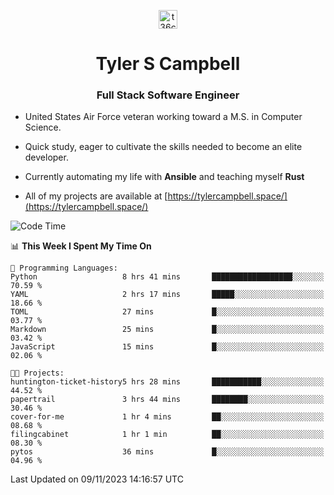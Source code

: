 <p align="center">
<a href="https://www.linkedin.com/in/t36campbell" target="blank"><img align="center" src="https://ik.imagekit.io/t36campbell/Portfolio/linkedin.png.original_m8bbGgPh6.png" alt="t36campbell" height="30" width="30" /></a>
</p>
<h1 align="center">Tyler S Campbell</h1>
<h3 align="center">Full Stack Software Engineer</h3>

* United States Air Force veteran working toward a M.S. in Computer Science.

* Quick study, eager to cultivate the skills needed to become an elite developer.

* Currently automating my life with **Ansible** and teaching myself **Rust**

* All of my projects are available at [https://tylercampbell.space/](https://tylercampbell.space/)

<!--START_SECTION:waka-->
![Code Time](http://img.shields.io/badge/Code%20Time-2%2C970%20hrs%2056%20mins-blue)

📊 **This Week I Spent My Time On** 

```text
💬 Programming Languages: 
Python                   8 hrs 41 mins       ██████████████████░░░░░░░   70.59 % 
YAML                     2 hrs 17 mins       █████░░░░░░░░░░░░░░░░░░░░   18.66 % 
TOML                     27 mins             █░░░░░░░░░░░░░░░░░░░░░░░░   03.77 % 
Markdown                 25 mins             █░░░░░░░░░░░░░░░░░░░░░░░░   03.42 % 
JavaScript               15 mins             █░░░░░░░░░░░░░░░░░░░░░░░░   02.06 % 

🐱‍💻 Projects: 
huntington-ticket-history5 hrs 28 mins       ███████████░░░░░░░░░░░░░░   44.52 % 
papertrail               3 hrs 44 mins       ████████░░░░░░░░░░░░░░░░░   30.46 % 
cover-for-me             1 hr 4 mins         ██░░░░░░░░░░░░░░░░░░░░░░░   08.68 % 
filingcabinet            1 hr 1 min          ██░░░░░░░░░░░░░░░░░░░░░░░   08.30 % 
pytos                    36 mins             █░░░░░░░░░░░░░░░░░░░░░░░░   04.96 % 
```


 Last Updated on 09/11/2023 14:16:57 UTC
<!--END_SECTION:waka-->
